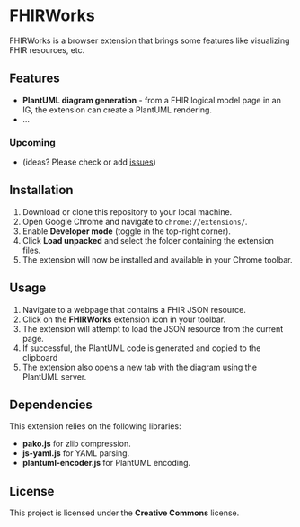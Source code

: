 # FHIRWorks

FHIRWorks is a browser extension that brings some features like visualizing FHIR resources, etc.

## Features
* **PlantUML diagram generation** - from a FHIR logical model page in an IG, the extension can create a PlantUML rendering.
* ...

### Upcoming
* (ideas? Please check or add [issues](https://github.com/costateixeira/FHIRWorks/issues))


## Installation

1. Download or clone this repository to your local machine.
2. Open Google Chrome and navigate to `chrome://extensions/`.
3. Enable **Developer mode** (toggle in the top-right corner).
4. Click **Load unpacked** and select the folder containing the extension files.
5. The extension will now be installed and available in your Chrome toolbar.

## Usage

1. Navigate to a webpage that contains a FHIR JSON resource.
2. Click on the **FHIRWorks** extension icon in your toolbar.
3. The extension will attempt to load the JSON resource from the current page.
4. If successful, the PlantUML code is generated and copied to the clipboard
5. The extension also opens a new tab with the diagram using the PlantUML server.

## Dependencies

This extension relies on the following libraries:
- **pako.js** for zlib compression.
- **js-yaml.js** for YAML parsing.
- **plantuml-encoder.js** for PlantUML encoding.

## License

This project is licensed under the **Creative Commons** license.
